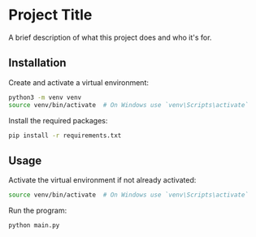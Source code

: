 # Project Title

A brief description of what this project does and who it's for.

## Installation

Create and activate a virtual environment:

```bash
python3 -m venv venv
source venv/bin/activate  # On Windows use `venv\Scripts\activate`
```

Install the required packages:

```bash
pip install -r requirements.txt
```

## Usage

Activate the virtual environment if not already activated:

```bash
source venv/bin/activate  # On Windows use `venv\Scripts\activate`
```

Run the program:

```bash
python main.py
```
